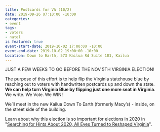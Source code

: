 ```yaml
---
title: Postcards for VA (10/2)
date: 2019-09-26 07:10:00 -10:00
categories:
- event
tags:
- voters
- natel
is featured: true
event-start-date: 2019-10-02 17:00:00 -10:00
event-end-date: 2019-10-02 19:00:00 -10:00
Location: Down to Earth, 573 Kailua Rd Suite 101, Kailua
---
```


JUST A FEW WEEKS TO GO BEFORE THE NOV 5TH VIRGINIA ELECTION!

The purpose of this effort is to help flip the Virginia statehouse blue by reaching out to voters with handwritten postcards up and down the state. **We can help turn Virginia Blue by flipping just one more seat in Virginia**. We write. We Vote. We WIN!
 
We’ll meet in the new Kailua Down To Earth (formerly Macy’s) - inside, on the street side of the building.

Learn about why this election is so important for elections in 2020 in "[Searching for Hints About 2020, All Eyes Turned to Reshaped Virginia](https://www.nytimes.com/2019/08/19/us/virginia-election-politics.html)".